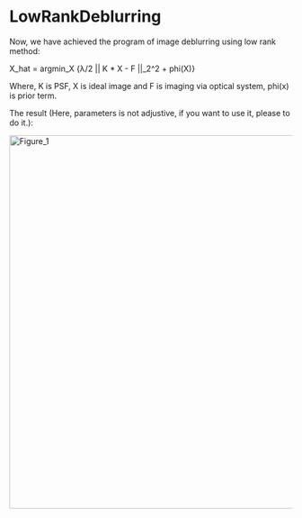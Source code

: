 # LowRankDeblurring

Now, we have achieved the program of image deblurring using low rank method:

X_hat = argmin_X {λ/2 || K * X - F ||_2^2 + phi(X)}

Where, K is PSF, X is ideal image and F is imaging via optical system, phi(x) is prior term.

The result (Here, parameters is not adjustive, if you want to use it, please to do it.):

<img width="1366" height="663" alt="Figure_1" src="https://github.com/user-attachments/assets/7b0e640d-c0e4-4819-92a0-30bf36faf548" />
